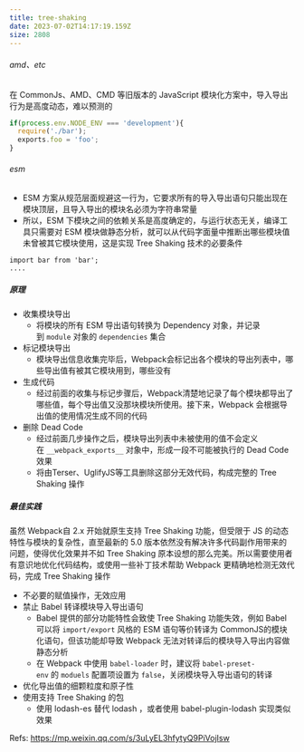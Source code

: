 ```yaml
---
title: tree-shaking
date: 2023-07-02T14:17:19.159Z
size: 2808
---
```

###### amd、etc
在 CommonJs、AMD、CMD 等旧版本的 JavaScript 模块化方案中，导入导出行为是高度动态，难以预测的
```js
if(process.env.NODE_ENV === 'development'){
  require('./bar');
  exports.foo = 'foo';
}
```

###### esm
- ESM 方案从规范层面规避这一行为，它要求所有的导入导出语句只能出现在模块顶层，且导入导出的模块名必须为字符串常量
- 所以，ESM 下模块之间的依赖关系是高度确定的，与运行状态无关，编译工具只需要对 ESM 模块做静态分析，就可以从代码字面量中推断出哪些模块值未曾被其它模块使用，这是实现 Tree Shaking 技术的必要条件
```shell
import bar from 'bar';
....
```

#####  原理
- 收集模块导出
	- 将模块的所有 ESM 导出语句转换为 Dependency 对象，并记录到 `module` 对象的 `dependencies` 集合
- 标记模块导出
	- 模块导出信息收集完毕后，Webpack会标记出各个模块的导出列表中，哪些导出值有被其它模块用到，哪些没有
- 生成代码
	- 经过前面的收集与标记步骤后，Webpack清楚地记录了每个模块都导出了哪些值，每个导出值又没那块模块所使用。接下来，Webpack 会根据导出值的使用情况生成不同的代码
- 删除 Dead Code
	- 经过前面几步操作之后，模块导出列表中未被使用的值不会定义在 `__webpack_exports__` 对象中，形成一段不可能被执行的 Dead Code 效果
	- 将由Terser、UglifyJS等工具删除这部分无效代码，构成完整的 Tree Shaking 操作

##### 最佳实践
虽然 Webpack自 2.x 开始就原生支持 Tree Shaking 功能，但受限于 JS 的动态特性与模块的复杂性，直至最新的 5.0 版本依然没有解决许多代码副作用带来的问题，使得优化效果并不如 Tree Shaking 原本设想的那么完美。所以需要使用者有意识地优化代码结构，或使用一些补丁技术帮助 Webpack 更精确地检测无效代码，完成 Tree Shaking 操作

- 不必要的赋值操作，无效应用
- 禁止 Babel 转译模块导入导出语句
	- Babel 提供的部分功能特性会致使 Tree Shaking 功能失效，例如 Babel 可以将 `import/export` 风格的 ESM 语句等价转译为 CommonJS的模块化语句，但该功能却导致 Webpack 无法对转译后的模块导入导出内容做静态分析
	- 在 Webpack 中使用 `babel-loader` 时，建议将 `babel-preset-env` 的 `moduels` 配置项设置为 `false`，关闭模块导入导出语句的转译
- 优化导出值的细颗粒度和原子性
- 使用支持 Tree Shaking 的包
  - 使用 lodash-es 替代 lodash ，或者使用 babel-plugin-lodash 实现类似效果


Refs:
https://mp.weixin.qq.com/s/3uLyEL3hfytyQ9PiVojIsw


